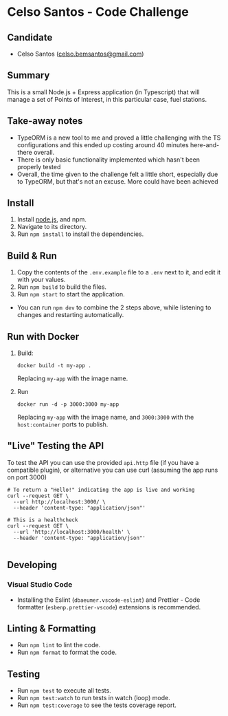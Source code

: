 # Celso Santos - Code Challenge

## Candidate

- Celso Santos (celso.bemsantos@gmail.com)

## Summary

This is a small Node.js + Express application (in Typescript) that will manage a set of Points of Interest, in this particular case, fuel stations.

## Take-away notes

- TypeORM is a new tool to me and proved a little challenging with the TS configurations and this ended up costing around 40 minutes here-and-there overall.
- There is only basic functionality implemented which hasn't been properly tested
- Overall, the time given to the challenge felt a little short, especially due to TypeORM, but that's not an excuse. More could have been achieved

## Install

1. Install [node.js](https://nodejs.org/en/download/), and npm.
2. Navigate to its directory.
3. Run `npm install` to install the dependencies.

## Build & Run

1. Copy the contents of the `.env.example` file to a `.env` next to it, and edit it with your values.
2. Run `npm build` to build the files.
3. Run `npm start` to start the application.

-   You can run `npm dev` to combine the 2 steps above, while listening to changes and restarting automatically.

## Run with Docker

1. Build:

    ```
    docker build -t my-app .
    ```

    Replacing `my-app` with the image name.

2. Run
    ```
    docker run -d -p 3000:3000 my-app
    ```
    Replacing `my-app` with the image name, and `3000:3000` with the `host:container` ports to publish.

## "Live" Testing the API

To test the API you can use the provided `api.http` file (if you have a compatible plugin), or alternative you can use curl (assuming the app runs on port 3000)

```shell
# To return a "Hello!" indicating the app is live and working
curl --request GET \
  --url http://localhost:3000/ \
  --header 'content-type: "application/json"'

# This is a healthcheck
curl --request GET \
  --url 'http://localhost:3000/health' \
  --header 'content-type: "application/json"'


```

## Developing

### Visual Studio Code

-   Installing the Eslint (`dbaeumer.vscode-eslint`) and Prettier - Code formatter (`esbenp.prettier-vscode`) extensions is recommended.

## Linting & Formatting

-   Run `npm lint` to lint the code.
-   Run `npm format` to format the code.

## Testing

-   Run `npm test` to execute all tests.
-   Run `npm test:watch` to run tests in watch (loop) mode.
-   Run `npm test:coverage` to see the tests coverage report.
